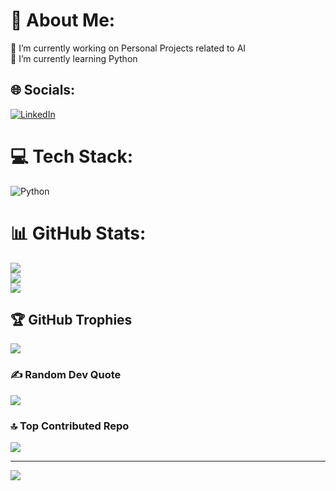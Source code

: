 # 💫 About Me:
🔭 I’m currently working on Personal Projects related to AI<br>🌱 I’m currently learning Python


## 🌐 Socials:
[![LinkedIn](https://img.shields.io/badge/LinkedIn-%230077B5.svg?logo=linkedin&logoColor=white)](https://linkedin.com/in/italogustavoggsenna) 

# 💻 Tech Stack:
![Python](https://img.shields.io/badge/python-3670A0?style=for-the-badge&logo=python&logoColor=ffdd54)
# 📊 GitHub Stats:
![](https://github-readme-stats.vercel.app/api?username=ItaloGustavoS&theme=dark&hide_border=false&include_all_commits=false&count_private=false)<br/>
![](https://github-readme-streak-stats.herokuapp.com/?user=ItaloGustavoS&theme=dark&hide_border=false)<br/>
![](https://github-readme-stats.vercel.app/api/top-langs/?username=ItaloGustavoS&theme=dark&hide_border=false&include_all_commits=false&count_private=false&layout=compact)

## 🏆 GitHub Trophies
![](https://github-profile-trophy.vercel.app/?username=ItaloGustavoS&theme=darkhub&no-frame=false&no-bg=true&margin-w=4)

### ✍️ Random Dev Quote
![](https://quotes-github-readme.vercel.app/api?type=horizontal&theme=dark)

### 🔝 Top Contributed Repo
![](https://github-contributor-stats.vercel.app/api?username=ItaloGustavoS&limit=5&theme=dark&combine_all_yearly_contributions=true)

---
[![](https://visitcount.itsvg.in/api?id=ItaloGustavoS&label=Profile%20Views&color=6&icon=1&pretty=true)](https://visitcount.itsvg.in)

<!-- Proudly created with GPRM ( https://gprm.itsvg.in ) -->
